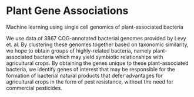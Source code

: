 # Plant Gene Associations
Machine learning using single cell genomics of plant-associated bacteria

We use data of 3867 COG-annotated bacterial genomes provided by Levy et. al. 
By clustering these genomes together based on taxonomic similarity, we hope to obtain groups of 
highly-related bacteria, namely plant-associated bacteria which may yield symbiotic
relationships with agricultural crops. By obtaining the genes unique to these plant-associated bacteria,
we identify genes of interest that may be responsible for the formation of bacterial natural products that defer advantages 
for agricultural crops in the form of pest resistance, without the need for commercial pesticides.
